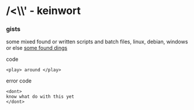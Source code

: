 
# \/<\\\\\' - keinwort

### gists
some mixed found or written scripts and batch files, linux, debian, windows or else
[some found dings](https://gist.github.com/keinwort)

code
```
<play> around </play>
```

error code

    <dont> 
    know what do with this yet 
    </dont>
